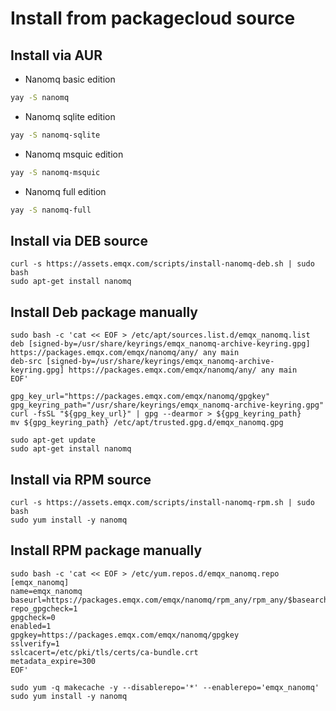 # Install from packagecloud source

## Install via AUR

- Nanomq basic edition

```bash
yay -S nanomq
```

- Nanomq sqlite edition

```bash
yay -S nanomq-sqlite
```

- Nanomq msquic edition

```bash
yay -S nanomq-msquic
```

- Nanomq full edition

```bash
yay -S nanomq-full
```

## Install via DEB source

```shell
curl -s https://assets.emqx.com/scripts/install-nanomq-deb.sh | sudo bash
sudo apt-get install nanomq
```

## Install Deb package manually

```shell
sudo bash -c 'cat << EOF > /etc/apt/sources.list.d/emqx_nanomq.list
deb [signed-by=/usr/share/keyrings/emqx_nanomq-archive-keyring.gpg] https://packages.emqx.com/emqx/nanomq/any/ any main
deb-src [signed-by=/usr/share/keyrings/emqx_nanomq-archive-keyring.gpg] https://packages.emqx.com/emqx/nanomq/any/ any main
EOF'

gpg_key_url="https://packages.emqx.com/emqx/nanomq/gpgkey"
gpg_keyring_path="/usr/share/keyrings/emqx_nanomq-archive-keyring.gpg"
curl -fsSL "${gpg_key_url}" | gpg --dearmor > ${gpg_keyring_path}
mv ${gpg_keyring_path} /etc/apt/trusted.gpg.d/emqx_nanomq.gpg

sudo apt-get update
sudo apt-get install nanomq
```



## Install via RPM source

```shell
curl -s https://assets.emqx.com/scripts/install-nanomq-rpm.sh | sudo bash
sudo yum install -y nanomq
```

## Install RPM package manually

```shell
sudo bash -c 'cat << EOF > /etc/yum.repos.d/emqx_nanomq.repo
[emqx_nanomq]
name=emqx_nanomq
baseurl=https://packages.emqx.com/emqx/nanomq/rpm_any/rpm_any/$basearch
repo_gpgcheck=1
gpgcheck=0
enabled=1
gpgkey=https://packages.emqx.com/emqx/nanomq/gpgkey
sslverify=1
sslcacert=/etc/pki/tls/certs/ca-bundle.crt
metadata_expire=300
EOF'

sudo yum -q makecache -y --disablerepo='*' --enablerepo='emqx_nanomq'
sudo yum install -y nanomq
```
